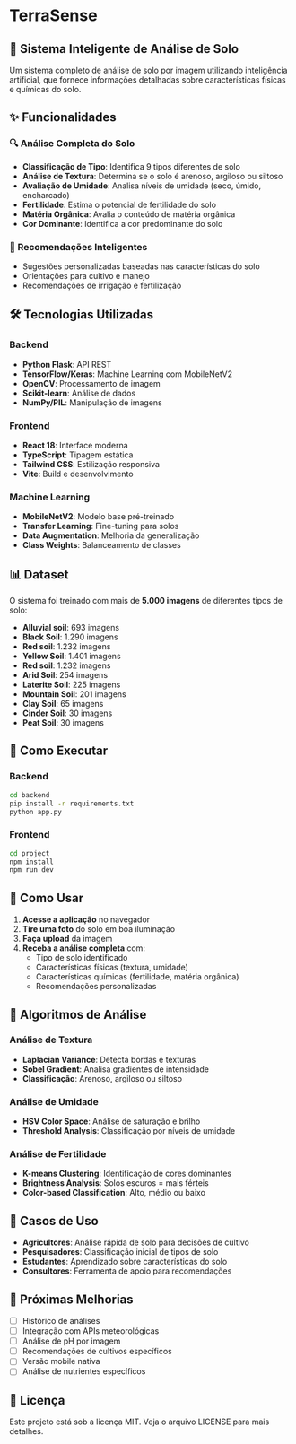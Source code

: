 # TerraSense

## 🌱 Sistema Inteligente de Análise de Solo

Um sistema completo de análise de solo por imagem utilizando inteligência artificial, que fornece informações detalhadas sobre características físicas e químicas do solo.

## ✨ Funcionalidades

### 🔍 Análise Completa do Solo
- **Classificação de Tipo**: Identifica 9 tipos diferentes de solo
- **Análise de Textura**: Determina se o solo é arenoso, argiloso ou siltoso
- **Avaliação de Umidade**: Analisa níveis de umidade (seco, úmido, encharcado)
- **Fertilidade**: Estima o potencial de fertilidade do solo
- **Matéria Orgânica**: Avalia o conteúdo de matéria orgânica
- **Cor Dominante**: Identifica a cor predominante do solo

### 🎯 Recomendações Inteligentes
- Sugestões personalizadas baseadas nas características do solo
- Orientações para cultivo e manejo
- Recomendações de irrigação e fertilização

## 🛠️ Tecnologias Utilizadas

### Backend
- **Python Flask**: API REST
- **TensorFlow/Keras**: Machine Learning com MobileNetV2
- **OpenCV**: Processamento de imagem
- **Scikit-learn**: Análise de dados
- **NumPy/PIL**: Manipulação de imagens

### Frontend
- **React 18**: Interface moderna
- **TypeScript**: Tipagem estática
- **Tailwind CSS**: Estilização responsiva
- **Vite**: Build e desenvolvimento

### Machine Learning
- **MobileNetV2**: Modelo base pré-treinado
- **Transfer Learning**: Fine-tuning para solos
- **Data Augmentation**: Melhoria da generalização
- **Class Weights**: Balanceamento de classes

## 📊 Dataset

O sistema foi treinado com mais de **5.000 imagens** de diferentes tipos de solo:

- **Alluvial soil**: 693 imagens
- **Black Soil**: 1.290 imagens  
- **Red soil**: 1.232 imagens
- **Yellow Soil**: 1.401 imagens
- **Red soil**: 1.232 imagens
- **Arid Soil**: 254 imagens
- **Laterite Soil**: 225 imagens
- **Mountain Soil**: 201 imagens
- **Clay Soil**: 65 imagens
- **Cinder Soil**: 30 imagens
- **Peat Soil**: 30 imagens

## 🚀 Como Executar

### Backend
```bash
cd backend
pip install -r requirements.txt
python app.py
```

### Frontend
```bash
cd project
npm install
npm run dev
```

## 📱 Como Usar

1. **Acesse a aplicação** no navegador
2. **Tire uma foto** do solo em boa iluminação
3. **Faça upload** da imagem
4. **Receba a análise completa** com:
   - Tipo de solo identificado
   - Características físicas (textura, umidade)
   - Características químicas (fertilidade, matéria orgânica)
   - Recomendações personalizadas

## 🔬 Algoritmos de Análise

### Análise de Textura
- **Laplacian Variance**: Detecta bordas e texturas
- **Sobel Gradient**: Analisa gradientes de intensidade
- **Classificação**: Arenoso, argiloso ou siltoso

### Análise de Umidade
- **HSV Color Space**: Análise de saturação e brilho
- **Threshold Analysis**: Classificação por níveis de umidade

### Análise de Fertilidade
- **K-means Clustering**: Identificação de cores dominantes
- **Brightness Analysis**: Solos escuros = mais férteis
- **Color-based Classification**: Alto, médio ou baixo

## 🎯 Casos de Uso

- **Agricultores**: Análise rápida de solo para decisões de cultivo
- **Pesquisadores**: Classificação inicial de tipos de solo
- **Estudantes**: Aprendizado sobre características do solo
- **Consultores**: Ferramenta de apoio para recomendações

## 🔮 Próximas Melhorias

- [ ] Histórico de análises
- [ ] Integração com APIs meteorológicas
- [ ] Análise de pH por imagem
- [ ] Recomendações de cultivos específicos
- [ ] Versão mobile nativa
- [ ] Análise de nutrientes específicos

## 📄 Licença

Este projeto está sob a licença MIT. Veja o arquivo LICENSE para mais detalhes.

